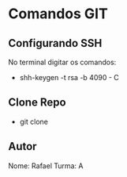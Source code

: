# Comandos GIT

## Configurando SSH

No terminal digitar os comandos:

- shh-keygen -t rsa -b 4090 - C



## Clone Repo

- git clone <path-repo>

## Autor

Nome: Rafael
Turma: A

